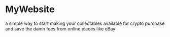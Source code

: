 # MyWebsite
a simple way to start making your collectables available for crypto purchase and save the damn fees from online places like eBay
